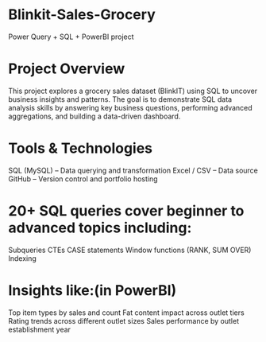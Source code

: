 # Blinkit-Sales-Grocery
Power Query + SQL + PowerBI project
# Project Overview
  This project explores a grocery sales dataset (BlinkIT) using SQL to uncover business insights and patterns. The goal is to demonstrate SQL data analysis skills by answering key business questions, performing advanced aggregations, and building a data-driven dashboard.

# Tools & Technologies
  SQL (MySQL) – Data querying and transformation
  Excel / CSV – Data source
  GitHub – Version control and portfolio hosting

# 20+ SQL queries cover beginner to advanced topics including:
  Subqueries
  CTEs
  CASE statements
  Window functions (RANK, SUM OVER)
  Indexing
# Insights like:(in PowerBI)
 Top item types by sales and count
 Fat content impact across outlet tiers
 Rating trends across different outlet sizes
 Sales performance by outlet establishment year
